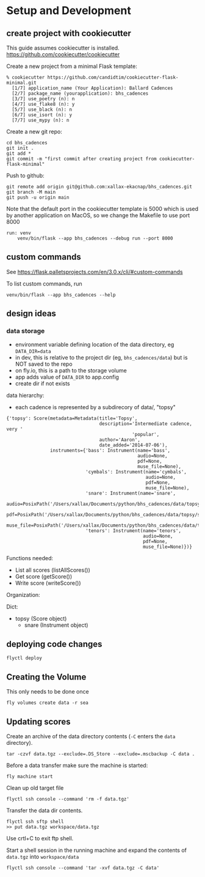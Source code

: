 # Setup and Development

## create project with cookiecutter

This guide assumes cookiecutter is installed. https://github.com/cookiecutter/cookiecutter

Create a new project from a minimal Flask template:
``` 
% cookiecutter https://github.com/candidtim/cookiecutter-flask-minimal.git
  [1/7] application_name (Your Application): Ballard Cadences
  [2/7] package_name (yourapplication): bhs_cadences
  [3/7] use_poetry (n): n
  [4/7] use_flake8 (n): y
  [5/7] use_black (n): n
  [6/7] use_isort (n): y
  [7/7] use_mypy (n): n
```

Create a new git repo:
```
cd bhs_cadences
git init .
git add *
git commit -m "first commit after creating project from cookiecutter-flask-minimal"
```

Push to github:
```
git remote add origin git@github.com:xallax-ekacnap/bhs_cadences.git
git branch -M main
git push -u origin main
```

Note that the default port in the cookiecutter template is 5000 which is used by another application on MacOS, so we change the Makefile to use port 8000

```
run: venv
	venv/bin/flask --app bhs_cadences --debug run --port 8000 
```

## custom commands

See https://flask.palletsprojects.com/en/3.0.x/cli/#custom-commands

To list custom commands, run 

```
venv/bin/flask --app bhs_cadences --help
```

## design ideas

### data storage

- environment variable defining location of the data directory, eg `DATA_DIR=data`
- in dev, this is relative to the project dir (eg, `bhs_cadences/data`) but is NOT saved to the repo
- on fly.io, this is a path to the storage volume
- app adds value of `DATA_DIR` to app.config
- create dir if not exists

data hierarchy:

- each cadence is represented by a subdirecory of data/, "topsy"

```
{'topsy': Score(metadata=Metadata(title='Topsy',
                                  description='Intermediate cadence, very '
                                              'popular',
                                  author='Aaron',
                                  date_added='2014-07-06'),
                instruments={'bass': Instrument(name='bass',
                                                audio=None,
                                                pdf=None,
                                                muse_file=None),
                             'cymbals': Instrument(name='cymbals',
                                                   audio=None,
                                                   pdf=None,
                                                   muse_file=None),
                             'snare': Instrument(name='snare',
                                                 audio=PosixPath('/Users/xallax/Documents/python/bhs_cadences/data/topsy/snare/audio.mp3'),
                                                 pdf=PosixPath('/Users/xallax/Documents/python/bhs_cadences/data/topsy/snare/score.pdf'),
                                                 muse_file=PosixPath('/Users/xallax/Documents/python/bhs_cadences/data/topsy/snare/muse_file.mscz')),
                             'tenors': Instrument(name='tenors',
                                                  audio=None,
                                                  pdf=None,
                                                  muse_file=None)})}
```

Functions needed:

- List all scores (listAllScores())
- Get score (getScore())
- Write score (writeScore())

Organization:

Dict:
- topsy (Score object)
  - snare (Instrument object)

## deploying code changes

```
flyctl deploy
```

## Creating the Volume

This only needs to be done once

```
fly volumes create data -r sea   
```

## Updating scores

Create an archive of the data directory contents (`-C` enters the `data` directory).

```
tar -czvf data.tgz --exclude=.DS_Store --exclude=.mscbackup -C data .
```

Before a data transfer make sure the machine is started:

```
fly machine start
```

Clean up old target file

```
flyctl ssh console --command 'rm -f data.tgz'
```

Transfer the data dir contents.

```
flyctl ssh sftp shell 
>> put data.tgz workspace/data.tgz
```

Use crtl+C to exit ftp shell.

Start a shell session in the running machine and 
expand the contents of `data.tgz` into `workspace/data`

```
flyctl ssh console --command 'tar -xvf data.tgz -C data'
```
